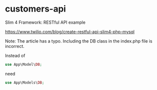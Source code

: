 # customers-api
Slim 4 Framework: RESTful API example

https://www.twilio.com/blog/create-restful-api-slim4-php-mysql

Note:
The article has a typo.
Including the DB class in the index.php file is incorrect.

Instead of 
```php
use App\Model\DB;
```
need
```php
use App\Models\DB;
```
